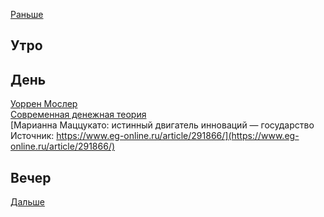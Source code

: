 [Раньше](2020.08.15.md)  
## Утро
## День
[Уоррен Мослер](https://ru.qwe.wiki/wiki/Warren_Mosler)  
[Современная денежная теория](https://ru.wikipedia.org/wiki/%D0%A1%D0%BE%D0%B2%D1%80%D0%B5%D0%BC%D0%B5%D0%BD%D0%BD%D0%B0%D1%8F_%D0%B4%D0%B5%D0%BD%D0%B5%D0%B6%D0%BD%D0%B0%D1%8F_%D1%82%D0%B5%D0%BE%D1%80%D0%B8%D1%8F)  
[Марианна Маццукато: истинный двигатель инноваций — государство
Источник: https://www.eg-online.ru/article/291866/](https://www.eg-online.ru/article/291866/)
## Вечер
[Дальше](2020.08.16.md)